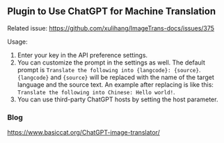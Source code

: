 
## Plugin to Use ChatGPT for Machine Translation

Related issue: <https://github.com/xulihang/ImageTrans-docs/issues/375>

Usage:

1. Enter your key in the API preference settings.
2. You can customize the prompt in the settings as well. The default prompt is `Translate the following into {langcode}: {source}`. `{langcode}` and `{source}` will be replaced with the name of the target language and the source text. An example after replacing is like this: `Translate the following into Chinese: Hello world!`.
3. You can use third-party ChatGPT hosts by setting the host parameter.

### Blog

https://www.basiccat.org/ChatGPT-image-translator/
